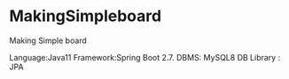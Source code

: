 # MakingSimpleboard
Making Simple board 

Language:Java11
Framework:Spring Boot 2.7.
DBMS: MySQL8
DB Library : JPA
